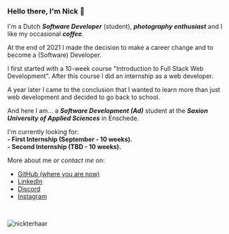 ### Hello there, I'm Nick 👋

I'm a Dutch _**Software Developer**_ (student),
_**photography enthusiast**_ and I like my occasional _**coffee**_.

At the end of 2021 I made the decision to make a career change and to become a (Software) Developer.

I first started with a 10-week course "Introduction to Full Stack Web Development". After this course I did an internship as a web developer.

A year later I came to the conclusion that I wanted to learn more than just web development and decided to go back to school.

And here I am... a _**Software Development (Ad)**_ student at the _**Saxion University of Applied Sciences**_ in Enschede.

I'm currently looking for:
<br>
**- First Internship (September - 10 weeks).**
<br>
**- Second Internship (TBD - 10 weeks).**

More about me _or contact me_ on:
* [GitHub (where you are now)](https://github.com/nicterhaar)
* [LinkedIn](https://www.linkedin.com/in/nickterhar/)
* [Discord](https://discord.com/users/nickterhaar)
* [Instagram](https://www.instagram.com/nick_terhaar/)

<br>
<p><img align="left" src="https://github-readme-stats.vercel.app/api/top-langs?username=nickterhaar&show_icons=true&locale=en&layout=compact" alt="nickterhaar" /></p>